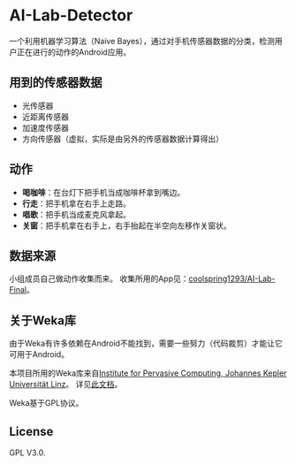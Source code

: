 AI-Lab-Detector
===============

一个利用机器学习算法（Naive Bayes），通过对手机传感器数据的分类，检测用户正在进行的动作的Android应用。

用到的传感器数据
--------------
* 光传感器
* 近距离传感器
* 加速度传感器
* 方向传感器（虚拟，实际是由另外的传感器数据计算得出）


动作
----
* **喝咖啡**：在台灯下把手机当成咖啡杯拿到嘴边。
* **行走**：把手机拿在右手上走路。
* **唱歌**：把手机当成麦克风拿起。
* **关窗**：把手机拿在右手上，右手抬起在半空向左移作关窗状。


数据来源
-------
小组成员自己做动作收集而来。
收集所用的App见：[coolspring1293/AI-Lab-Final](https://github.com/coolspring1293/AI_LAB_FINAL)。


关于Weka库
---------
由于Weka有许多依赖在Android不能找到，需要一些努力（代码裁剪）才能让它可用于Android。

本项目所用的Weka库来自[Institute for Pervasive Computing, Johannes Kepler Universität Linz](http://www.pervasive.jku.at/Teaching/_2012WS/PervasiveComputingInfrastructure/Uebungen/UE04/weka-3.6.6-android.jar)。
详见[此文档](http://www.pervasive.jku.at/Teaching/_2012WS/PervasiveComputingInfrastructure/Uebungen/UE04/04%20Exercise%20Realtime%20Classification.pdf)。

Weka基于GPL协议。

License
-------
GPL V3.0.

